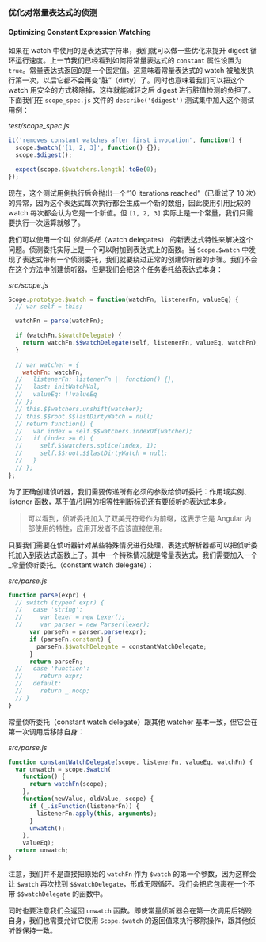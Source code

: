 ### 优化对常量表达式的侦测

#### Optimizing Constant Expression Watching

如果在 watch 中使用的是表达式字符串，我们就可以做一些优化来提升 digest 循环运行速度。上一节我们已经看到如何将常量表达式的 `constant` 属性设置为 `true`。常量表达式返回的是一个固定值。这意味着常量表达式的 watch 被触发执行第一次，以后它都不会再变“脏”（dirty）了。同时也意味着我们可以把这个 watch 用安全的方式移除掉，这样就能减轻之后 digest 进行脏值检测的负担了。下面我们在 `scope_spec.js` 文件的 `describe('$digest')` 测试集中加入这个测试用例：

_test/scope\_spec.js_

```js
it('removes constant watches after first invocation', function() {
  scope.$watch('[1, 2, 3]', function() {});
  scope.$digest();

  expect(scope.$$watchers.length).toBe(0);
});
```

现在，这个测试用例执行后会抛出一个“10 iterations reached”（已重试了 10 次）的异常，因为这个表达式每次执行都会生成一个新的数组，因此使用引用比较的 watch 每次都会认为它是一个新值。但 `[1, 2, 3]` 实际上是一个常量，我们只需要执行一次运算就够了。

我们可以使用一个叫 _侦测委托_（watch delegates） 的新表达式特性来解决这个问题。侦测委托实际上是一个可以附加到表达式上的函数。当 `Scope.$watch` 中发现了表达式带有一个侦测委托，我们就要绕过正常的创建侦听器的步骤。我们不会在这个方法中创建侦听器，但是我们会把这个任务委托给表达式本身：

_src/scope.js_

```js
Scope.prototype.$watch = function(watchFn, listenerFn, valueEq) {
  // var self = this;

  watchFn = parse(watchFn);

  if (watchFn.$$watchDelegate) {
    return watchFn.$$watchDelegate(self, listenerFn, valueEq, watchFn);
  }
  
  // var watcher = {
    watchFn: watchFn,
  //   listenerFn: listenerFn || function() {},
  //   last: initWatchVal,
  //   valueEq: !!valueEq
  // };
  // this.$$watchers.unshift(watcher);
  // this.$$root.$$lastDirtyWatch = null;
  // return function() {
  //   var index = self.$$watchers.indexOf(watcher);
  //   if (index >= 0) {
  //     self.$$watchers.splice(index, 1);
  //     self.$$root.$$lastDirtyWatch = null;
  //   }
  // };
};
```

为了正确创建侦听器，我们需要传递所有必须的参数给侦听委托：作用域实例、listener 函数，基于值/引用的相等性判断标识还有要侦听的表达式本身。

> 可以看到，侦听委托加入了双美元符号作为前缀，这表示它是 Angular 内部使用的特性，应用开发者不应该直接使用。

只要我们需要在侦听器针对某些特殊情况进行处理，表达式解析器都可以把侦听委托加入到表达式函数上了。其中一个特殊情况就是常量表达式，我们需要加入一个_常量侦听委托_（constant watch delegate）：

_src/parse.js_

```js
function parse(expr) {
  // switch (typeof expr) {
  //   case 'string':
  //     var lexer = new Lexer();
  //     var parser = new Parser(lexer);
      var parseFn = parser.parse(expr);
      if (parseFn.constant) {
        parseFn.$$watchDelegate = constantWatchDelegate;
      }
      return parseFn;
  //   case 'function':
  //     return expr;
  //   default:
  //     return _.noop;
  // }
}
```

常量侦听委托（constant watch delegate）跟其他 watcher 基本一致，但它会在第一次调用后移除自身：

_src/parse.js_

```js
function constantWatchDelegate(scope, listenerFn, valueEq, watchFn) {
  var unwatch = scope.$watch(
    function() {
      return watchFn(scope);
    },
    function(newValue, oldValue, scope) {
      if (_.isFunction(listenerFn)) {
        listenerFn.apply(this, arguments);
      }
      unwatch();
    },
    valueEq);
  return unwatch;
}
```

注意，我们并不是直接把原始的 `watchFn` 作为 `$watch` 的第一个参数，因为这样会让 `$watch` 再次找到 `$$watchDelegate`，形成无限循环。我们会把它包裹在一个不带 `$$watchDelegate` 的函数中。

同时也要注意我们会返回 `unwatch` 函数。即使常量侦听器会在第一次调用后销毁自身，我们也需要允许它使用 `Scope.$watch` 的返回值来执行移除操作，跟其他侦听器保持一致。